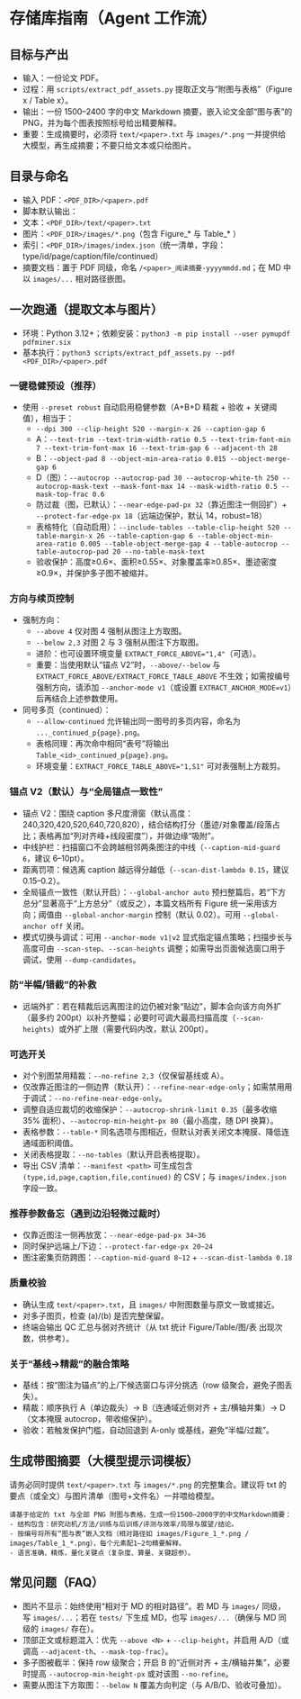 # 存储库指南（Agent 工作流）

## 目标与产出
- 输入：一份论文 PDF。
- 过程：用 `scripts/extract_pdf_assets.py` 提取正文与“附图与表格”（Figure x / Table x）。
- 输出：一份 1500–2400 字的中文 Markdown 摘要，嵌入论文全部“图与表”的 PNG，并为每个图表按照标号给出精要解释。
- 重要：生成摘要时，必须将 `text/<paper>.txt` 与 `images/*.png` 一并提供给大模型，再生成摘要；不要只给文本或只给图片。

## 目录与命名
- 输入 PDF：`<PDF_DIR>/<paper>.pdf`
- 脚本默认输出：
- 文本：`<PDF_DIR>/text/<paper>.txt`
- 图片：`<PDF_DIR>/images/*.png`（包含 Figure_* 与 Table_* ）
- 索引：`<PDF_DIR>/images/index.json`（统一清单，字段：type/id/page/caption/file/continued）
- 摘要文档：置于 PDF 同级，命名 `/<paper>_阅读摘要-yyyymmdd.md`；在 MD 中以 `images/...` 相对路径嵌图。

## 一次跑通（提取文本与图片）
- 环境：Python 3.12+；依赖安装：`python3 -m pip install --user pymupdf pdfminer.six`
- 基本执行：`python3 scripts/extract_pdf_assets.py --pdf <PDF_DIR>/<paper>.pdf`

### 一键稳健预设（推荐）
- 使用 `--preset robust` 自动启用稳健参数（A+B+D 精裁 + 验收 + 关键阈值），相当于：
  - `--dpi 300 --clip-height 520 --margin-x 26 --caption-gap 6`
  - A：`--text-trim --text-trim-width-ratio 0.5 --text-trim-font-min 7 --text-trim-font-max 16 --text-trim-gap 6 --adjacent-th 28`
  - B：`--object-pad 8 --object-min-area-ratio 0.015 --object-merge-gap 6`
  - D（图）：`--autocrop --autocrop-pad 30 --autocrop-white-th 250 --autocrop-mask-text --mask-font-max 14 --mask-width-ratio 0.5 --mask-top-frac 0.6`
  - 防过裁（图，已默认）：`--near-edge-pad-px 32`（靠近图注一侧回扩）+ `--protect-far-edge-px 18`（远端边保护，默认 14，robust=18）
  - 表格特化（自动启用）：`--include-tables --table-clip-height 520 --table-margin-x 26 --table-caption-gap 6 --table-object-min-area-ratio 0.005 --table-object-merge-gap 4 --table-autocrop --table-autocrop-pad 20 --no-table-mask-text`
  - 验收保护：高度≥0.6×、面积≥0.55×、对象覆盖率≥0.85×、墨迹密度≥0.9×，并保护多子图不被缩并。

### 方向与续页控制
- 强制方向：
  - `--above 4` 仅对图 4 强制从图注上方取图。
  - `--below 2,3` 对图 2 与 3 强制从图注下方取图。
  - 进阶：也可设置环境变量 `EXTRACT_FORCE_ABOVE="1,4"`（可选）。
  - 重要：当使用默认“锚点 V2”时，`--above/--below` 与 `EXTRACT_FORCE_ABOVE/EXTRACT_FORCE_TABLE_ABOVE` 不生效；如需按编号强制方向，请添加 `--anchor-mode v1`（或设置 `EXTRACT_ANCHOR_MODE=v1`）后再结合上述参数使用。
- 同号多页（continued）：
  - `--allow-continued` 允许输出同一图号的多页内容，命名为 `..._continued_p{page}.png`。
  - 表格同理：再次命中相同“表号”将输出 `Table_<id>_continued_p{page}.png`。
  - 环境变量：`EXTRACT_FORCE_TABLE_ABOVE="1,S1"` 可对表强制上方裁剪。

### 锚点 V2（默认）与“全局锚点一致性”
- 锚点 V2：围绕 caption 多尺度滑窗（默认高度：240,320,420,520,640,720,820），结合结构打分（墨迹/对象覆盖/段落占比；表格再加“列对齐峰+线段密度”），并做边缘“吸附”。
- 中线护栏：扫描窗口不会跨越相邻两条图注的中线（`--caption-mid-guard 6`，建议 6–10pt）。
- 距离罚项：候选离 caption 越远得分越低（`--scan-dist-lambda 0.15`，建议 0.15–0.2）。
- 全局锚点一致性（默认开启）：`--global-anchor auto` 预扫整篇后，若“下方总分”显著高于“上方总分”（或反之），本篇文档所有 Figure 统一采用该方向；阈值由 `--global-anchor-margin` 控制（默认 0.02）。可用 `--global-anchor off` 关闭。
- 模式切换与调试：可用 `--anchor-mode v1|v2` 显式指定锚点策略；扫描步长与高度可由 `--scan-step`、`--scan-heights` 调整；如需导出页面候选窗口用于调试，使用 `--dump-candidates`。

### 防“半幅/错截”的补救
- 远端外扩：若在精裁后远离图注的边仍被对象“贴边”，脚本会向该方向外扩（最多约 200pt）以补齐整幅；必要时可调大最高扫描高度（`--scan-heights`）或外扩上限（需要代码内改，默认 200pt）。

### 可选开关
- 对个别图禁用精裁：`--no-refine 2,3`（仅保留基线或 A）。
- 仅改靠近图注的一侧边界（默认开）：`--refine-near-edge-only`；如需禁用用于调试：`--no-refine-near-edge-only`。
- 调整自适应裁切的收缩保护：`--autocrop-shrink-limit 0.35`（最多收缩 35% 面积）、`--autocrop-min-height-px 80`（最小高度，随 DPI 换算）。
- 表格参数：`--table-*` 同名选项与图相近，但默认对表关闭文本掩膜、降低连通域面积阈值。
- 关闭表格提取：`--no-tables`（默认开启表格提取）。
- 导出 CSV 清单：`--manifest <path>` 可生成包含 `(type,id,page,caption,file,continued)` 的 CSV；与 `images/index.json` 字段一致。

### 推荐参数备忘（遇到边沿轻微过裁时）
- 仅靠近图注一侧再放宽：`--near-edge-pad-px 34~36`
- 同时保护远端上/下边：`--protect-far-edge-px 20~24`
- 图注密集页防跨图：`--caption-mid-guard 8~12` + `--scan-dist-lambda 0.18`

### 质量校验
- 确认生成 `text/<paper>.txt`，且 `images/` 中附图数量与原文一致或接近。
- 对多子图页，检查 (a)/(b) 是否完整保留。
 - 终端会输出 QC 汇总与弱对齐统计（从 txt 统计 Figure/Table/图/表 出现次数，供参考）。

### 关于“基线→精裁”的融合策略
- 基线：按“图注为锚点”的上/下候选窗口与评分挑选（row 级聚合，避免子图丢失）。
- 精裁：顺序执行 A（单边裁头）→ B（连通域近侧对齐 + 主/横轴并集）→ D（文本掩膜 autocrop，带收缩保护）。
- 验收：若触发保护门槛，自动回退到 A-only 或基线，避免“半幅/过裁”。

## 生成带图摘要（大模型提示词模板）
请务必同时提供 `text/<paper>.txt` 与 `images/*.png` 的完整集合。建议将 txt 的要点（或全文）与图片清单（图号+文件名）一并喂给模型。
```
请基于给定的 txt 与全部 PNG 附图与表格，生成一份1500–2000字的中文Markdown摘要：
- 结构包含：研究动机/方法/训练与后训练/评测与效率/局限与展望/结论。
- 按编号将所有“图与表”嵌入文档（相对路径如 images/Figure_1_*.png / images/Table_1_*.png），每个元素配1–2句精要解释。
- 语言准确、精炼，量化关键点（复杂度、算量、关键超参）。
```

## 常见问题（FAQ）
- 图片不显示：始终使用“相对于 MD 的相对路径”。若 MD 与 `images/` 同级，写 `images/...`；若在 `tests/` 下生成 MD，也写 `images/...`（确保与 MD 同级的 `images/` 存在）。
- 顶部正文或标题混入：优先 `--above <N>` + `--clip-height`，并启用 A/D（或调高 `--adjacent-th`、`--mask-top-frac`）。
- 多子图被截半：保持 row 级聚合；开启 B 的“近侧对齐 + 主/横轴并集”，必要时提高 `--autocrop-min-height-px` 或对该图 `--no-refine`。
- 需要从图注下方取图：`--below N` 覆盖方向判定（与 A/B/D、验收可叠加）。
